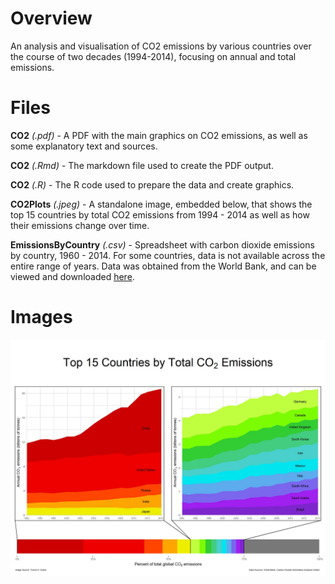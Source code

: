 # Overview

An analysis and visualisation of CO2 emissions by various countries over the course of two decades (1994-2014), focusing on annual and total emissions.

# Files

**CO2** *(.pdf)* - A PDF with the main graphics on CO2 emissions, as well as some explanatory text and sources.

**CO2** *(.Rmd)* - The markdown file used to create the PDF output.

**CO2** *(.R)* - The R code used to prepare the data and create graphics.

**CO2Plots** *(.jpeg)* - A standalone image, embedded below, that shows the top 15 countries by total CO2 emissions from 1994 - 2014 as well as how their emissions change over time.

**EmissionsByCountry** *(.csv)* - Spreadsheet with carbon dioxide emissions by country, 1960 - 2014. For some countries, data is not available across the entire range of years. Data was obtained from the World Bank, and can be viewed and downloaded [here](https://data.worldbank.org/indicator/EN.ATM.CO2E.KT?type=shaded&view=map&year=2014&year_high_desc=false).

# Images

![](https://github.com/TrevorHD/CO2/blob/master/CO2Plots.jpeg)
